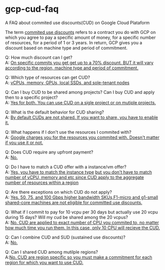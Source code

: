 # gcp-cud-faq
A FAQ about commited use discounts(CUD) on  Google Cloud Plataform 

The term [commited use discounts](https://cloud.google.com/compute/docs/instances/signing-up-committed-use-discounts) refers to a contract you do with GCP on which you agree to pay a specific amount of money, for a specific number of resources, for a period of 1 or 3 years. In return, GCP gives you a discount based on machine type and period of commitment.

Q: How much discount can I get?<br>
A: [On specific commits you get get up to a 70% discount. BUT it will vary according to the region, machine type and period of commitment.](https://cloud.google.com/compute/docs/instances/signing-up-committed-use-discounts#:~:text=The%20discount%20is%20up%20to%2057%25%20for%20most%20resources%20like%20machine%20types%20or%20GPUs.%20The%20discount%20is%20up%20to%2070%25%20for%20memory%2Doptimized%20machine%20types.)

Q: Which type of resources can get CUD?<br>
A: [vCPUs, memory, GPUs, local SSDs, and sole-tenant nodes](https://cloud.google.com/compute/docs/instances/signing-up-committed-use-discounts#:~:text=vCPUs%2C%20memory%2C%20GPUs%2C%20local%20SSDs%2C%20and%20sole%2Dtenant%20nodes)

Q: Can I buy CUD to be shared among projects? Can I buy CUD and apply then to a specific project?<br>
A: [Yes for both. You can use CUD on a sigle project or on mutiple projects.](https://cloud.google.com/compute/docs/instances/signing-up-committed-use-discounts#:~:text=You%20can%20purchase%20a%20committed%20use%20contract%20for%20a%20single%20project%2C%20or%20purchase%20multiple%20contracts%20which%20you%20can%20share%20across%20many%20projects%20by%20enabling%20shared%20discounts.)

Q: What is the default behavior for CUD sharing?<br>
A: [By default CUDs are not shared. If you want to share, you have to enable it.](https://cloud.google.com/compute/docs/instances/signing-up-committed-use-discounts#:~:text=By%20default%2C%20committed%20use%20discounts%20are%20applied%20to%20the%20project%20where%20you%20purchased%20it.)

Q: What happens if I don't use the resources I commited with?<br>
A: [Google charges you for the resources you commited with. Doesn't matter if you use it or not.](https://cloud.google.com/compute/docs/instances/signing-up-committed-use-discounts#:~:text=After%20purchasing%2C%20you%20are%20billed%20monthly%20for%20the%20resources%20you%20purchased%20for%20the%20duration%20of%20the%20term%20you%20selected%2C%20whether%20or%20not%20you%20use%20the%20services.)

Q: Does CUD require any upfront payment?<br>
A: [No.](https://cloud.google.com/compute/docs/instances/signing-up-committed-use-discounts#:~:text=require%20no%20upfront%20costs)

Q: Do I have to match a CUD offer with a instance/vm offer?<br>
A: [Yes, you have to match the instance type](https://cloud.google.com/compute/docs/instances/signing-up-committed-use-discounts#:~:text=Purchase%20the%20appropriate%20commitment%20type%20for%20the%20machine%20types%20you%20are%20using.) [but you don't have to match number of vCPU, memory and etc since CUD apply to the aggregate number of resources within a region](https://cloud.google.com/compute/docs/instances/signing-up-committed-use-discounts#:~:text=For%20example%2C%20assume%20you%20have%20a%20region%20with%20the%20following%20mix%3A)

Q: Are there exceptions on which CUD do not apply?<br>
A: [Yes. 50, 75, and 100 Gbps higher bandwidth SKUs,F1-micro and g1-small shared-core machines are not eligible for committed use discounts.](https://cloud.google.com/compute/docs/instances/signing-up-committed-use-discounts#:~:text=Although%20N2%20and,committed%20use%20discounts)

Q: What if I commit to pay for 10 vcpu per 30 days but actually use 20 vcpu during 15 days? Will my cud be shared among the 20 vcpus?<br>
A: [No. CUD are applied to exact number of CPU you commited to, no matter how much time you run them. In this case, only 10 CPU will recieve the CUD.](https://cloud.google.com/compute/docs/instances/signing-up-committed-use-discounts#:~:text=Commitments%20can%27t%20be%20stacked%20for%20burst%20scenarios.%20For%20example%2C%20if%20you%20purchased%2010%20cores%20for%20the%20month%20and%20then%20ran%2020%20cores%20for%20half%20the%20month%2C%20commitments%20would%20not%20apply%20for%20the%20full%2020%20cores%20just%20because%20the%20usage%20was%20half%20the%20month.)

Q: Can I combine CUD and SUD (sustained use discounts)?<br>
A: [No.](https://cloud.google.com/compute/docs/instances/signing-up-committed-use-discounts#:~:text=Any%20resources%20that%20do%20not%20qualify%20for%20committed%20use%20discounts%20automatically%20qualify%20for%20sustained%20use%20discounts.%20You%20can%27t%20combine%20committed%20use%20discounts%20and%20sustained%20use%20discounts%20for%20the%20same%20resources.)

Q: Can I shared CUD among mutilple regions?<br>
A:[No. CUD are region specific so you must make a commitment for each region for which you want to use CUD.](https://cloud.google.com/compute/docs/instances/signing-up-committed-use-discounts#:~:text=Commitments%20must%20be%20purchased%20on%20a%20per%2Dregion%20basis.)
